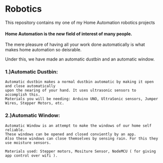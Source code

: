 # Robotics
This repository contains my one of my Home Automation robotics projects

#### Home Automation is the new field of interest of many people.
The mere pleasure of having all your work done automatically is what makes home automation so deisrable.

Under this, we have made an automatic dustbin and an automatic window.

### 1.)**Automatic Dustbin:**

    Automatic dustbin makes a normal dustbin automatic by making it open and close automatically
    upon the nearing of your hand. It uses ultrasonic sensors to accomplish this. 
    Materials you will be needing: Arduino UNO, UltraSonic sensors, Jumper Wires, Stepper Motors, etc.
        
### 2.)**Automatic Window:**
   
    Automatic Window is an attempt to make the windows of our home self reliable.
    These windows can be opened and closed conviently by an app.
    Also these windows can close themselves by sensing rain. For this they use moisture sensors.
    
    Materials used: Stepper motors, Mositure Sensor, NodeMCU ( for giving app control over wifi ).
    
    
  

